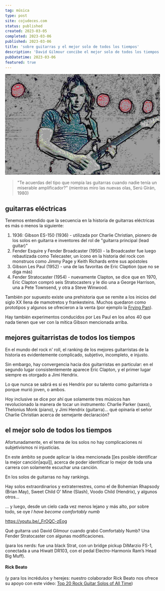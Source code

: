 ```yaml
---
tag: música
type: post
site: cojudeces.com
status: published
created: 2023-03-05
completed: 2023-03-06
published: 2023-03-06
title: 'sobre guitarras y el mejor solo de todos los tiempos'
description: 'David Gilmour concibe el mejor solo de todos los tiempos'
pubDatetime: 2023-03-06
featured: true
---
```

![](../../assets/images/2023/2023-03-Gilmour-min.jpg)

> "Te acuerdas del tipo que rompía las guitarras cuando nadie tenía un miserable amplificador?" (mientras miro las nuevas olas, Serú Girán, 1980)

## guitarras eléctricas
Tenemos entendido que la secuencia en la historia de guitarras eléctricas es más o menos la siguiente:

1) 1936: Gibson ES-150 (1936) - utilizada por Charlie Christian, pionero de los solos en guitarra e inventores del rol de "guitarra principal (lead guitar)"
2) Fender Esquire y Fender Broadcaster (1950) - la Broadcaster fue luego rebautizada como Telecaster, un ícono en la historia del rock con monstruos como Jimmy Page y Keith Richards entre sus apóstoles
3) Gibson Les Paul (1952) - una de las favoritas de Eric Claption (que no se diga más)
4) Fender Stratocaster (1954) - nuevamente Clapton, se dice que en 1970, Eric Clapton compró seis Stratocasters y le dio una a George Harrison, una a Pete Townsend, y otra a Steve Winwood.

También por supuesto existe una prehistoria que se remite a los inicios del siglo XX llena de mamotretos y frankesteins. Muchos quedaron como prototipos y algunos se ofrecieron a la venta (por ejemplo la [Frying Pan](https://www.metmuseum.org/art/collection/search/729575)).

Hay también experimentos conducidos por Les Paul en los años 40 que nada tienen que ver con la mítica Gibson mencionada arriba.

## mejores guitarristas de todos los tiempos
En el mundo del rock n' roll, el ranking de los mejores guitarristas de la historia es evidentemente complicado,  subjetivo, incompleto, e injusto.

Sin embargo, hay convergencia hacia dos guitarristas en particular: en el segundo lugar consistentemente aparece Eric Clapton, y el primer lugar siempre es otorgado a Jimi Hendrix.

Lo que nunca se sabrá es si es Hendrix por su talento como guitarrista o porque murió joven, o ambos.

Hoy inclusive se dice por ahí que solamente tres músicos han revolucionado la manera de tocar un instrumento: Charlie Parker (saxo), Thelonius Monk (piano), y Jimi Hendrix (guitarra)... qué opinaría el señor Charlie Christian acerca de semejante declaración?

## el mejor solo de todos los tiempos
Afortunadamente, en el tema de los solos no hay complicaciones ni subjetivismos ni injusticias.

En este ámbito se puede aplicar la idea mencionada [[es posible identificar la mejor canción|aquí]], acerca de poder identificar lo mejor de toda una carrera con solamente escuchar una canción.

En los solos de guitarras no hay rankings.

Hay solos extraordinarios y extraterrestres, como el de Bohemian Rhapsody (Brian May), Sweet Child O' Mine (Slash), Voodo Child (Hendrix), y algunos otros...

... y luego, desde un cielo cada vez menos lejano y más alto, por sobre todo, se oye *I have become comfortably numb*

https://youtu.be/_FrOQC-zEog

Qué guitarra usó David Gilmour cuando grabó Comfortably Numb? Una Fender Stratocaster con algunas modificaciones.

(para los nerds: fue una black Strat, con un bridge pickup DiMarzio FS-1, conectada a una Hiwatt DR103, con el pedal Electro-Harmonix Ram’s Head Big Muff).

#### Rick Beato
(y para los incrédulos y herejes: nuestro colaborador Rick Beato nos ofrece su apoyo con este video: [Top 20 Rock Guitar Solos of All Time](https://youtu.be/SV-y91BZonY))